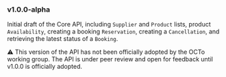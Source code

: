 ### v1.0.0-alpha

Initial draft of the Core API, including `Supplier` and `Product` lists, product `Availability`, creating a booking `Reservation`, creating a `Cancellation`, and retrieving the latest status of a `Booking`.

:warning:	This version of the API has not been officially adopted by the OCTo working group. The API is under peer review and open for feedback until v1.0.0 is officially adopted.
